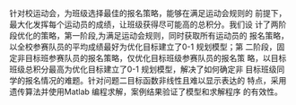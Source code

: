 针对校运动会，为班级选择最佳的报名策略，能够在满足运动会规则的
前提下，最大化发挥每个运动员的成绩，让班级获得尽可能高的总积分。我们设
计了两阶段优化的策略，第一阶段,为满足运动会规则，同时获取所有运动员的
报名策略，以全校参赛队员的平均成绩最好为优化目标建立了0-1 规划模型；第
二阶段，固定非目标班参赛队员的报名策略，仅优化目标班级参赛队员的报名策
略，以目标班级总积分最高为优化目标建立了0-1 规划模型，解决了如何确定非
目标班级同学的报名情况的难题。针对问题二目标函数非线性且难以显示表达的
特点，采用遗传算法并使用Matlab 编程求解，案例结果验证了模型和求解程序
的有效性。
